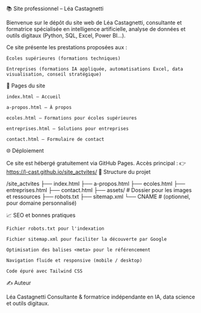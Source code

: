 📚 Site professionnel – Léa Castagnetti

Bienvenue sur le dépôt du site web de Léa Castagnetti, consultante et formatrice spécialisée en intelligence artificielle, analyse de données et outils digitaux (Python, SQL, Excel, Power BI...).

Ce site présente les prestations proposées aux :

    Écoles supérieures (formations techniques)

    Entreprises (formations IA appliquée, automatisations Excel, data visualisation, conseil stratégique)

🌟 Pages du site

    index.html — Accueil

    a-propos.html — À propos

    ecoles.html — Formations pour écoles supérieures

    entreprises.html — Solutions pour entreprises

    contact.html — Formulaire de contact

🌐 Déploiement

Ce site est hébergé gratuitement via GitHub Pages.
Accès principal : 👉 https://l-cast.github.io/site_actvites/
📂 Structure du projet

/site_actvites
├── index.html
├── a-propos.html
├── ecoles.html
├── entreprises.html
├── contact.html
├── assets/         # Dossier pour les images et ressources
├── robots.txt
├── sitemap.xml
└── CNAME           # (optionnel, pour domaine personnalisé)

📈 SEO et bonnes pratiques

    Fichier robots.txt pour l'indexation

    Fichier sitemap.xml pour faciliter la découverte par Google

    Optimisation des balises <meta> pour le référencement

    Navigation fluide et responsive (mobile / desktop)

    Code épuré avec Tailwind CSS

✍️ Auteur

Léa Castagnetti
Consultante & formatrice indépendante en IA, data science et outils digitaux.
